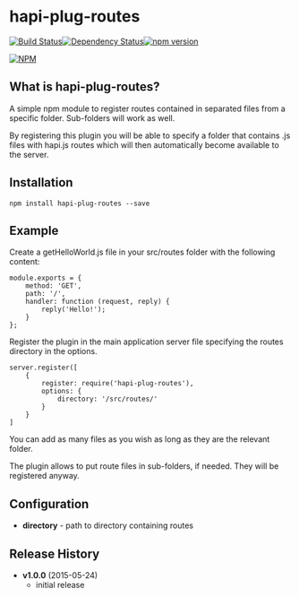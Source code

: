 # hapi-plug-routes

[![Build Status](https://travis-ci.org/federicomaffei/hapi-plug-routes.svg)](https://travis-ci.org/federicomaffei/hapi-plug-routes)[![Dependency Status](https://david-dm.org/federicomaffei/hapi-plug-routes.svg)](https://david-dm.org/federicomaffei/hapi-plug-routes)[![npm version](https://badge.fury.io/js/hapi-plug-routes.svg)](https://www.npmjs.com/package/hapi-plug-routes)

[![NPM](https://nodei.co/npm/hapi-plug-routes.png?downloads=true&downloadRank=true&stars=true)](https://nodei.co/npm/hapi-plug-routes/)

## What is hapi-plug-routes?

A simple npm module to register routes contained in separated files from a specific folder. Sub-folders will work as well.

By registering this plugin you will be able to specify a folder that contains .js files with hapi.js routes which will then automatically become available to the server.

## Installation

    npm install hapi-plug-routes --save

## Example

Create a getHelloWorld.js file in your src/routes folder with the following content:

 
    module.exports = {
	    method: 'GET',
	    path: '/',
	    handler: function (request, reply) {
	        reply('Hello!');
	    }
	};


Register the plugin in the main application server file specifying the routes directory in the options.

    server.register([
        {
            register: require('hapi-plug-routes'),
            options: {
                directory: '/src/routes/'
            }
        }
    ]

You can add as many files as you wish as long as they are the relevant folder.

The plugin allows to put route files in sub-folders, if needed. They will be registered anyway.

## Configuration
- **directory** - path to directory containing routes

## Release History
- **v1.0.0** (2015-05-24)
    - initial release

